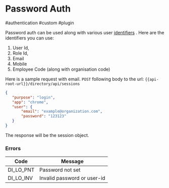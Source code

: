 # Password Auth
#authentication #custom #plugin

Password auth can be used along with various user [identifiers](/how-to/user-identifiers.md) .  Here are the identifiers you can use:
1. User Id,
2. Role Id,
4. Email 
5. Mobile
6. Employee Code (along with organisation code)


Here is a sample request with email.  `POST` following body to the url: `{{api-root-url}}/directory/api/sessions`

```JSON
{
   "purpose": "login",
   "app": "chrome",
   "user": {
       "email": "example@organization.com",
       "password": "123123"
   }
}
```

The response will be the session object.

### Errors

| Code      | Message                     |
| --------- | --------------------------- |
| DI_LO_PNT | Password not set            |
| DI_LO_INV | Invalid password or user-id |

